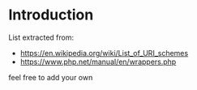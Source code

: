 # Introduction
List extracted from:

- https://en.wikipedia.org/wiki/List_of_URI_schemes
- https://www.php.net/manual/en/wrappers.php

feel free to add your own
